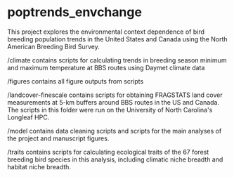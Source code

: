 # poptrends_envchange

This project explores the environmental context dependence of bird breeding population trends in the United States and Canada using the North American Breeding Bird Survey.

/climate contains scripts for calculating trends in breeding season minimum and maximum temperature at BBS routes using Daymet climate data

/figures contains all figure outputs from scripts

/landcover-finescale contains scripts for obtaining FRAGSTATS land cover measurements at 5-km buffers around BBS routes in the US and Canada.
The scripts in this folder were run on the University of North Carolina's Longleaf HPC.

/model contains data cleaning scripts and scripts for the main analyses of the project and manuscript figures.

/traits contains scripts for calculating ecological traits of the 67 forest breeding bird species in this analysis, including climatic niche breadth and habitat niche breadth.
